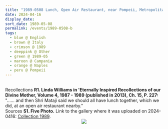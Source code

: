```yaml
---
title: "1989-0508 Lunch, Open Air Restaurant, near Pompeii, Metropolitan City of Naples, Campania, Italy"
date: 2024-04-16
display_date: 
sort_date: 1989-05-08
permalink: /events/1989-0508-b
tags:
  - blue @ English
  - brown @ Italy
  - crimson @ 1989
  - deeppink @ Other
  - green @ 1989-05
  - maroon @ Campania
  - orange @ Naples
  - peru @ Pompeii
---
```


<br>

<wave-list>
  <list-title color="DarkSeaGreen" width="65">Recollections</list-title>
  <list-item color="BlanchedAlmond"  width="280"><b>R1. Linda Williams in 'Eternally Inspired Recollections of our Divine Mother, Volume 4, 1987 - 1989 (published in 2013), Ch. 15, P. 227:</b> "...... and then Shri Mataji said we should all have lunch together, which we did, at an open air restaurant nearby." </list-item>
</wave-list>

<br>

<wave-list>
  <list-title color="DarkSeaGreen" width="40">Sources</list-title>
  <list-item color="BlanchedAlmond"  width="280"><b>S1. Five Photo.</b> Link to the gallery where it was uploaded on 2024-0416: <a href="https://eternalmoments.smugmug.com/Collections/Herbert-Reininger-Collection/1989/">Collection 1989</a>.</list-item>
</wave-list>

<div style="text-align: center"><img src="https://pub-bcc3cbe9b1e94ba1ac28915f7a3900fa.r2.dev/1989-0508-b_Lunch_Open_Air_Restaurant_near_Pompeii_Metropolitan_City_of_Naples_Campania_Italy_04_(Photo_credit_Herbert_Reininger).jpg" /></div>